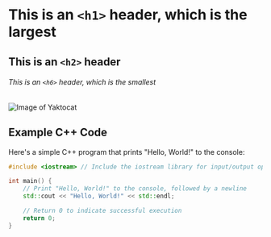 
# This is an `<h1>` header, which is the largest

## This is an `<h2>` header

###### This is an `<h6>` header, which is the smallest

![Image of Yaktocat](https://octodex.github.com/images/yaktocat.png)

## Example C++ Code

Here's a simple C++ program that prints "Hello, World!" to the console:

```cpp
#include <iostream> // Include the iostream library for input/output operations

int main() {
    // Print "Hello, World!" to the console, followed by a newline
    std::cout << "Hello, World!" << std::endl;

    // Return 0 to indicate successful execution
    return 0;
}
